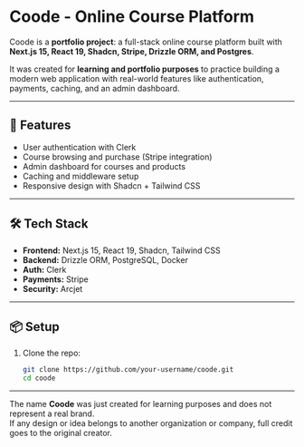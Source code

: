 # Coode - Online Course Platform

Coode is a **portfolio project**: a full-stack online course platform built with **Next.js 15, React 19, Shadcn, Stripe, Drizzle ORM, and Postgres**.  

It was created for **learning and portfolio purposes** to practice building a modern web application with real-world features like authentication, payments, caching, and an admin dashboard.

---

## 🚀 Features
- User authentication with Clerk  
- Course browsing and purchase (Stripe integration)  
- Admin dashboard for courses and products  
- Caching and middleware setup  
- Responsive design with Shadcn + Tailwind CSS  

---

## 🛠️ Tech Stack
- **Frontend:** Next.js 15, React 19, Shadcn, Tailwind CSS  
- **Backend:** Drizzle ORM, PostgreSQL, Docker  
- **Auth:** Clerk  
- **Payments:** Stripe  
- **Security:** Arcjet  

---

## 📦 Setup
1. Clone the repo:
   ```bash
   git clone https://github.com/your-username/coode.git
   cd coode

---

The name **Coode** was just created for learning purposes and does not represent a real brand.  
If any design or idea belongs to another organization or company, full credit goes to the original creator.
